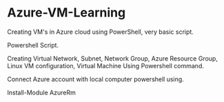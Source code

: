 # Azure-VM-Learning
Creating VM's in Azure cloud using PowerShell, very basic script.

Powershell Script.

Creating Virtual Network, Subnet, Network Group, Azure Resource Group, Linux VM configuration, Virtual Machine Using Powershell command.

Connect Azure account with local computer  powershell using. 

Install-Module AzureRm
